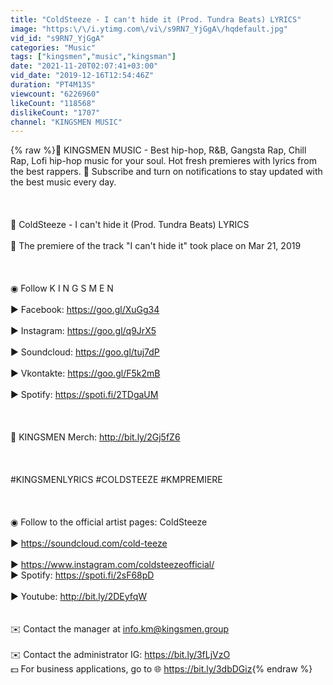 ```yaml
---
title: "ColdSteeze - I can't hide it (Prod. Tundra Beats) LYRICS"
image: "https:\/\/i.ytimg.com\/vi\/s9RN7_YjGgA\/hqdefault.jpg"
vid_id: "s9RN7_YjGgA"
categories: "Music"
tags: ["kingsmen","music","kingsman"]
date: "2021-11-20T02:07:41+03:00"
vid_date: "2019-12-16T12:54:46Z"
duration: "PT4M13S"
viewcount: "6226960"
likeCount: "118568"
dislikeCount: "1707"
channel: "KINGSMEN MUSIC"
---
```

{% raw %}👑 KINGSMEN MUSIC - Best hip-hop, R&amp;B, Gangsta Rap, Chill Rap, Lofi hip-hop music for your soul. Hot fresh premieres with lyrics from the best rappers. 🔔 Subscribe and turn on notifications to stay updated with the best music every day.<br /><br /><br /><br />🎵 ColdSteeze - I can't hide it (Prod. Tundra Beats) LYRICS<br /><br />🎫 The premiere of the track &quot;I can't hide it&quot; took place on Mar 21, 2019 <br /><br /><br /><br />◉ Follow  K I N G S M E N<br /><br />► Facebook: <a rel="nofollow" target="blank" href="https://goo.gl/XuGg34">https://goo.gl/XuGg34</a><br /><br />► Instagram: <a rel="nofollow" target="blank" href="https://goo.gl/q9JrX5">https://goo.gl/q9JrX5</a><br /><br />► Soundcloud: <a rel="nofollow" target="blank" href="https://goo.gl/tuj7dP">https://goo.gl/tuj7dP</a><br /><br />► Vkontakte: <a rel="nofollow" target="blank" href="https://goo.gl/F5k2mB">https://goo.gl/F5k2mB</a><br /><br />► Spotify: <a rel="nofollow" target="blank" href="https://spoti.fi/2TDgaUM">https://spoti.fi/2TDgaUM</a><br /><br /><br /><br />🥼 KINGSMEN Merch: <a rel="nofollow" target="blank" href="http://bit.ly/2Gj5fZ6">http://bit.ly/2Gj5fZ6</a><br /><br /><br /><br />#KINGSMENLYRICS #COLDSTEEZE #KMPREMIERE<br /><br /><br /><br />◉ Follow to the official artist pages: ColdSteeze<br /><br />► <a rel="nofollow" target="blank" href="https://soundcloud.com/cold-teeze">https://soundcloud.com/cold-teeze</a><br /><br />► <a rel="nofollow" target="blank" href="https://www.instagram.com/coldsteezeofficial/">https://www.instagram.com/coldsteezeofficial/</a><br />► Spotify: <a rel="nofollow" target="blank" href="https://spoti.fi/2sF68pD">https://spoti.fi/2sF68pD</a><br /><br />► Youtube: <a rel="nofollow" target="blank" href="http://bit.ly/2DEyfqW">http://bit.ly/2DEyfqW</a>  <br /><br /><br />✉️ Contact the manager at info.km@kingsmen.group<br /><br />✉️ Contact the administrator IG: <a rel="nofollow" target="blank" href="https://bit.ly/3fLjVzO">https://bit.ly/3fLjVzO</a><br />💵 For business applications, go to 🌐 <a rel="nofollow" target="blank" href="https://bit.ly/3dbDGiz">https://bit.ly/3dbDGiz</a>{% endraw %}
